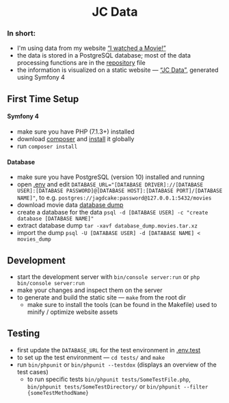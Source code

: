 <h1 align="center">JC Data</h1>

### In short:
- I'm using data from my website [“I watched a Movie!”](https://movies.jagdcake.com/)
- the data is stored in a PostgreSQL database; most of the data processing functions are in the [repository](./src/Repository/MovieRepository.php) file
- the information is visualized on a static website — [“JC Data”](https://data.jagdcake.com), generated using Symfony 4

## First Time Setup
#### Symfony 4
- make sure you have PHP (7.1.3+) installed
- download [composer](https://getcomposer.org/download/) and [install](https://getcomposer.org/doc/00-intro.md#globally) it globally
- run `composer install` 

#### Database
- make sure you have PostgreSQL (version 10) installed and running
- open [.env](./.env) and edit `DATABASE_URL="[DATABASE DRIVER]://[DATABASE USER]:[DATABASE PASSWORD]@[DATABASE HOST]:[DATABASE PORT]/[DATABASE NAME]"`, to e.g. `postgres://jagdcake:password@127.0.0.1:5432/movies`
- download movie data [database dump](https://github.com/JagdCake/i-watched-a-movie/releases)
- create a database for the data `psql -d [DATABASE USER] -c "create database [DATABASE NAME]"`
- extract database dump `tar -xavf database_dump.movies.tar.xz`
- import the dump `psql -U [DATABASE USER] -d [DATABASE NAME] < movies_dump`

## Development
- start the development server with `bin/console server:run` or `php bin/console server:run`
- make your changes and inspect them on the server 
- to generate and build the static site — `make` from the root dir
    - make sure to install the tools (can be found in the Makefile) used to minify / optimize website assets

## Testing
- first update the `DATABASE_URL` for the test environment in [.env.test](./.env.test)
- to set up the test environment — `cd tests/` and `make`
- run `bin/phpunit` or `bin/phpunit --testdox` (displays an overview of the test cases)
    - to run specific tests `bin/phpunit tests/SomeTestFile.php`, `bin/phpunit tests/SomeTestDirectory/` or `bin/phpunit --filter {someTestMethodName}`
